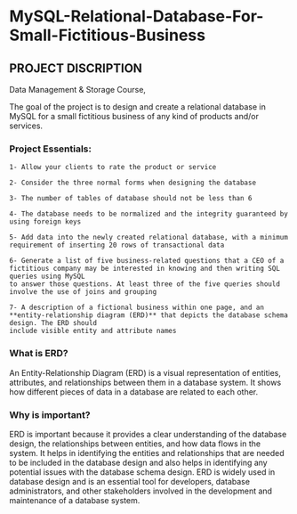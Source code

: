 # MySQL-Relational-Database-For-Small-Fictitious-Business

## PROJECT DISCRIPTION 

Data Management & Storage Course,

The goal of the project is to design and create a relational database in MySQL for a small fictitious business of any kind of products and/or services. 

### Project Essentials: 
    
    1- Allow your clients to rate the product or service
    
    2- Consider the three normal forms when designing the database 
    
    3- The number of tables of database should not be less than 6 
    
    4- The database needs to be normalized and the integrity guaranteed by using foreign keys
    
    5- Add data into the newly created relational database, with a minimum requirement of inserting 20 rows of transactional data 
    
    6- Generate a list of five business-related questions that a CEO of a fictitious company may be interested in knowing and then writing SQL queries using MySQL 
    to answer those questions. At least three of the five queries should involve the use of joins and grouping
    
    7- A description of a fictional business within one page, and an **entity-relationship diagram (ERD)** that depicts the database schema design. The ERD should        
    include visible entity and attribute names
    
    
### What is ERD? 
    
An Entity-Relationship Diagram (ERD) is a visual representation of entities, attributes, and relationships between them in a database system. It shows how 
different pieces of data in a database are related to each other. 
    
### Why is important? 
    
ERD is important because it provides a clear understanding of the database design, the relationships between entities, and how data flows in the system. It 
helps in identifying the entities and relationships that are needed to be included in the database design and also helps in identifying any potential issues 
with the database schema design. ERD is widely used in database design and is an essential tool for developers, database administrators, and other stakeholders 
involved in the development and maintenance of a database system.
    
    
    
